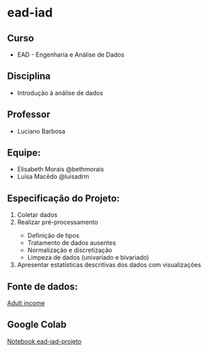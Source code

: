 # ead-iad
<html>
<head>
</head>
<body>
  <h2>Curso</h2>
  <ul>
    <li>EAD - Engenharia e Análise de Dados</li>
  </ul>
  <h2>Disciplina</h2>
  <ul>
    <li>Introdução à análise de dados</li>
  </ul>
  <h2>Professor</h2>
  <ul>
    <li>Luciano Barbosa</li>
  </ul>

  <h2>Equipe:</h2>
  <ul>
    <li>Elisabeth Morais @bethmorais</li>
    <li>Luísa Macêdo @luisadrm</li>
  </ul>

  <h2>Especificação do Projeto:</h2>
  <ol>
    <li>Coletar dados</li>
    <li>Realizar pré-processamento</li>
    <ul>
      <li>Definição de tipos</li>
      <li>Tratamento de dados ausentes</li>
      <li>Normalização e discretização</li>
      <li>Limpeza de dados (univariado e bivariado)</li>
    </ul>
    <li>Apresentar estatísticas descritivas dos dados com visualizações</li>
  </ol>

  <h2>Fonte de dados:</h2>
  <a href="https://www.kaggle.com/wenruliu/adult-income-dataset" target="_blank">Adult income</a>

  <h2>Google Colab</h2>
  <a href="https://colab.research.google.com/drive/1Vt1XAuam-CymAbKYAmi5uUiRvjJiMWrS" target="_blank">Notebook ead-iad-projeto</a>
</body>
</html>
